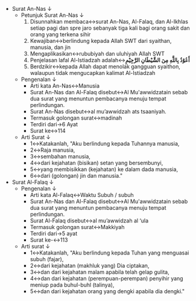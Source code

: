 - Surat An-Nas ↓ 
    - Petunjuk Surat An-Nas ↓ 
        1. Disunnahkan membaca↔surat An-Nas, Al-Falaq, dan Al-Ikhlas setiap pagi dan spre jaro sebanyak tiga kali bagi orang sakit dan orang yang terkena sihir
        2. Kewajiban↔berlindung kepada Allah SWT dari syaithan, manusia, dan jin
        3. Mengaplikasikan↔rububiyah dan uluhiyah Allah SWT
        4. Penjelasan lafal Al-Istiadzah adalah↔**أَعُوْذُ بِاللَّهِ مِنَ الشَّيْطَانِ الرَّجِيْمِ**
        5. Berdzikir↔kepada Allah dapat menolak gangguan syaithon, walaupun tidak mengucapkan kalimat Al-Istiadzah
    - Pengenalan ↓ 
        - Arti kata An-Nas↔Manusia
        - Surat An-Nas dan Al-Falaq disebut↔Al Mu'awwidzatain sebab  dua surat yang menuntun pembacanya menuju tempat perlindungan.
        - Surat An-Nas disebut↔al mu’awwidzah ats tsaaniyah.
        - Termasuk golongan surat↔madinah
        - Terdiri dari→6 Ayat
        - Surat ke↔114
    - Arti Surat ↓ 
        - 1↔Katakanlah, "Aku berlindung kepada Tuhannya manusia,
        - 2↔Raja manusia,
        - 3↔sembahan manusia,
        - 4↔dari kejahatan (bisikan) setan yang bersembunyi,
        - 5↔yang membisikkan (kejahatan) ke dalam dada manusia,
        - 6↔dari (golongan) jin dan manusia."
- Surat Al-Falaq ↓ 
    - Pengenalan ↓ 
        - Arti kata Al-Falaq↔Waktu Subuh / subuh
        - Surat An-Nas dan Al-Falaq disebut↔Al Mu'awwidzatain sebab  dua surat yang menuntun pembacanya menuju tempat perlindungan.
        - Surat Al-Falaq disebut↔al mu’awwidzah al ‘ula
        - Termasuk golongan surat↔Makkiyah
        - Terdiri dari→5 ayat
        - Surat ke-↔113
    - Arti surat ↓ 
        - 1↔Katakanlah, "Aku berlindung kepada Tuhan yang menguasai subuh (fajar),
        - 2↔dari kejahatan (makhluk yang) Dia ciptakan,
        - 3↔dan dari kejahatan malam apabila telah gelap gulita,
        - 4↔dan dari kejahatan (perempuan-perempan) penyihir yang meniup pada buhul-buhl (talinya),
        - 5↔dan dari kejahatan orang yang dengki apabila dia dengki."
